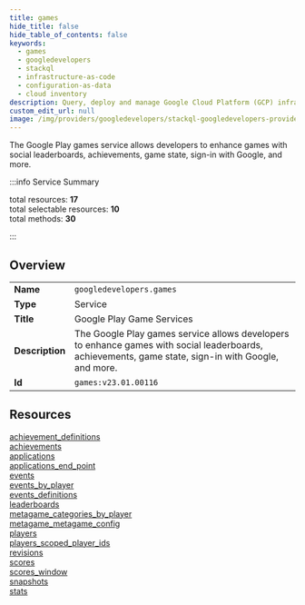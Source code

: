 ```yaml
---
title: games
hide_title: false
hide_table_of_contents: false
keywords:
  - games
  - googledevelopers
  - stackql
  - infrastructure-as-code
  - configuration-as-data
  - cloud inventory
description: Query, deploy and manage Google Cloud Platform (GCP) infrastructure and resources using SQL
custom_edit_url: null
image: /img/providers/googledevelopers/stackql-googledevelopers-provider-featured-image.png
---
```

The Google Play games service allows developers to enhance games with social leaderboards, achievements, game state, sign-in with Google, and more.  
    
:::info Service Summary

<div class="row">
<div class="providerDocColumn">
<span>total resources:&nbsp;<b>17</b></span><br />
<span>total selectable resources:&nbsp;<b>10</b></span><br />
<span>total methods:&nbsp;<b>30</b></span><br />
</div>
</div>

:::

## Overview
<table><tbody>
<tr><td><b>Name</b></td><td><code>googledevelopers.games</code></td></tr>
<tr><td><b>Type</b></td><td>Service</td></tr>
<tr><td><b>Title</b></td><td>Google Play Game Services</td></tr>
<tr><td><b>Description</b></td><td>The Google Play games service allows developers to enhance games with social leaderboards, achievements, game state, sign-in with Google, and more.</td></tr>
<tr><td><b>Id</b></td><td><code>games:v23.01.00116</code></td></tr>
</tbody></table>

## Resources
<div class="row">
<div class="providerDocColumn">
<a href="/providers/googledevelopers/games/achievement_definitions/">achievement_definitions</a><br />
<a href="/providers/googledevelopers/games/achievements/">achievements</a><br />
<a href="/providers/googledevelopers/games/applications/">applications</a><br />
<a href="/providers/googledevelopers/games/applications_end_point/">applications_end_point</a><br />
<a href="/providers/googledevelopers/games/events/">events</a><br />
<a href="/providers/googledevelopers/games/events_by_player/">events_by_player</a><br />
<a href="/providers/googledevelopers/games/events_definitions/">events_definitions</a><br />
<a href="/providers/googledevelopers/games/leaderboards/">leaderboards</a><br />
<a href="/providers/googledevelopers/games/metagame_categories_by_player/">metagame_categories_by_player</a><br />
</div>
<div class="providerDocColumn">
<a href="/providers/googledevelopers/games/metagame_metagame_config/">metagame_metagame_config</a><br />
<a href="/providers/googledevelopers/games/players/">players</a><br />
<a href="/providers/googledevelopers/games/players_scoped_player_ids/">players_scoped_player_ids</a><br />
<a href="/providers/googledevelopers/games/revisions/">revisions</a><br />
<a href="/providers/googledevelopers/games/scores/">scores</a><br />
<a href="/providers/googledevelopers/games/scores_window/">scores_window</a><br />
<a href="/providers/googledevelopers/games/snapshots/">snapshots</a><br />
<a href="/providers/googledevelopers/games/stats/">stats</a><br />
</div>
</div>
